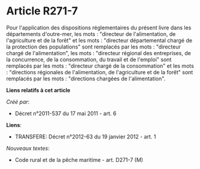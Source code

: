 # Article R271-7

Pour l'application des dispositions réglementaires du présent livre dans les départements d'outre-mer, les mots : "directeur
de l'alimentation, de l'agriculture et de la forêt" et les mots : "directeur départemental chargé de la protection des
populations" sont remplacés par les mots : "directeur chargé de l'alimentation", les mots : "directeur régional des
entreprises, de la concurrence, de la consommation, du travail et de l'emploi" sont remplacés par les mots : "directeur
chargé de la consommation" et les mots : "directions régionales de l'alimentation, de l'agriculture et de la forêt" sont
remplacés par les mots : "directions chargées de l'alimentation".

**Liens relatifs à cet article**

_Créé par_:

  - Décret n°2011-537 du 17 mai 2011 - art. 6

**Liens**:

  - TRANSFERE: Décret n°2012-63 du 19 janvier 2012 - art. 1

_Nouveaux textes_:

  - Code rural et de la pêche maritime - art. D271-7 (M)
